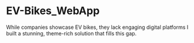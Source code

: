 # EV-Bikes_WebApp
While companies showcase EV bikes, they lack engaging digital platforms I built a stunning, theme-rich solution that fills this gap.
